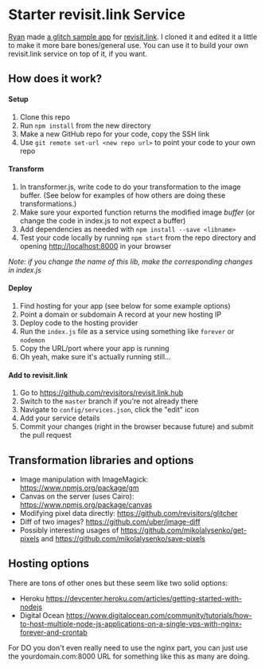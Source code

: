 # Starter revisit.link Service

[Ryan](http://github.com/kid-icarus) made [a glitch sample app](https://github.com/revisitors/glitch-api-example) for [revisit.link](http://revisit.link). I cloned it and edited it a little to make it more bare bones/general use. You can use it to build your own revisit.link service on top of it, if you want.


## How does it work?

#### Setup

1. Clone this repo
1. Run `npm install` from the new directory
1. Make a new GitHub repo for your code, copy the SSH link
1. Use `git remote set-url <new repo url>` to point your code to your own repo

#### Transform

1. In transformer.js, write code to do your transformation to the image buffer. (See below for examples of how others are doing these transformations.)
1. Make sure your exported function returns the modified image _buffer_ (or change the code in index.js to not expect a buffer)
1. Add dependencies as needed with `npm install --save <libname>`
1. Test your code locally by running `npm start` from the repo directory and opening <http://localhost:8000> in your browser

_Note: if you change the name of this lib, make the corresponding changes in index.js_

#### Deploy

1. Find hosting for your app (see below for some example options)
1. Point a domain or subdomain A record at your new hosting IP
1. Deploy code to the hosting provider
1. Run the `index.js` file as a service using something like `forever` or `nodemon`
1. Copy the URL/port where your app is running
1. Oh yeah, make sure it's actually running still...

#### Add to revisit.link

1. Go to <https://github.com/revisitors/revisit.link.hub>
1. Switch to the `master` branch if you're not already there
1. Navigate to `config/services.json`, click the "edit" icon
1. Add your service details
1. Commit your changes (right in the browser because future) and submit the pull request



## Transformation libraries and options

* Image manipulation with ImageMagick: <https://www.npmjs.org/package/gm>
* Canvas on the server (uses Cairo): <https://www.npmjs.org/package/canvas>
* Modifying pixel data directly: <https://github.com/revisitors/glitcher>
* Diff of two images? <https://github.com/uber/image-diff>
* Possibly interesting usages of <https://github.com/mikolalysenko/get-pixels> and <https://github.com/mikolalysenko/save-pixels>


## Hosting options

There are tons of other ones but these seem like two solid options:

* Heroku <https://devcenter.heroku.com/articles/getting-started-with-nodejs>
* Digital Ocean <https://www.digitalocean.com/community/tutorials/how-to-host-multiple-node-js-applications-on-a-single-vps-with-nginx-forever-and-crontab>

For DO you don't even really need to use the nginx part, you can just use the yourdomain.com:8000 URL for something like this as many are doing.
